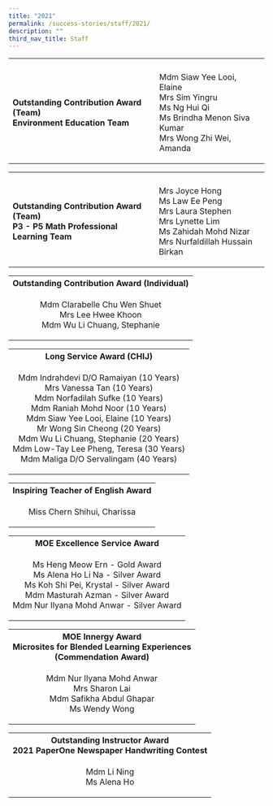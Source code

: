 ```yaml
---
title: "2021"
permalink: /success-stories/staff/2021/
description: ""
third_nav_title: Staff
---
```

<table>
<tbody>
<tr>
<th colspan="2"></th>
</tr>
<tr>
<td style="text-align: left;"><b>Outstanding Contribution Award (Team)<br>Environment Education Team</b></td>
<td style="text-align: left;">
<p>Mdm Siaw Yee Looi, Elaine<br>Mrs Sim Yingru<br>Ms Ng Hui Qi<br>Ms Brindha Menon Siva Kumar<br>Mrs Wong Zhi Wei, Amanda</p>
</td>
</tr>
</tbody>
</table>
<table>
<tbody>
<tr>
<th colspan="2"></th>
</tr>
<tr>
	<td><b>Outstanding Contribution Award (Team)<br>P3 - P5 Math Professional Learning Team</b></td>
<td style="text-align: left;">
<p>Mrs Joyce Hong<br>Ms Law Ee Peng<br>Mrs Laura Stephen<br>Mrs Lynette Lim<br>Ms Zahidah Mohd Nizar<br>Mrs Nurfaldillah Hussain Birkan</p>
</td>
</tr>
</tbody>
</table>
<table>
<tbody>
<tr>
<th style="text-align: center;">Outstanding Contribution Award (Individual)</th>
</tr>
<tr>
<td style="text-align: center;">
<p>Mdm Clarabelle Chu Wen Shuet<br>Mrs Lee Hwee Khoon<br>Mdm Wu Li Chuang, Stephanie</p>
</td>
</tr>
</tbody>
</table>
<table>
<tbody>
<tr>
<th style="text-align: center;">Long Service Award (CHIJ)</th>
</tr>
<tr>
<td style="text-align: center;">
<p>Mdm Indrahdevi D/O Ramaiyan (10 Years)<br>Mrs Vanessa Tan (10 Years)<br>Mdm Norfadilah Sufke (10 Years)<br>Mdm Raniah Mohd Noor (10 Years)<br>Mdm Siaw Yee Looi, Elaine (10 Years)<br>Mr Wong Sin Cheong (20 Years)<br>Mdm Wu Li Chuang, Stephanie (20 Years)<br>Mdm Low-Tay Lee Pheng, Teresa (30 Years)<br>Mdm Maliga D/O Servalingam (40 Years)</p>
</td>
</tr>
</tbody>
</table>
<table>
<tbody>
<tr>
<th style="text-align: center;">Inspiring Teacher of English Award</th>
</tr>
<tr>
<td style="text-align: center;">
<p>Miss Chern Shihui, Charissa</p>
</td>
</tr>
</tbody>
</table>
<table>
<tbody>
<tr>
<th style="text-align: center;">MOE Excellence Service Award</th>
</tr>
<tr>
<td style="text-align: center;">
<p>Ms Heng Meow Ern - Gold Award<br>Ms Alena Ho Li Na - Silver Award<br>Ms Koh Shi Pei, Krystal - Silver Award<br>Mdm Masturah Azman - Silver Award<br>Mdm Nur Ilyana Mohd Anwar - Silver Award</p>
</td>
</tr>
</tbody>
</table>
<table>
<tbody>
<tr>
<th style="text-align: center;">MOE Innergy Award<br>Microsites for Blended Learning Experiences<br>(Commendation Award)</th>
</tr>
<tr>
<td style="text-align: center;">
<p>Mdm Nur Ilyana Mohd Anwar<br>Mrs Sharon Lai<br>Mdm Safikha Abdul Ghapar<br>Ms Wendy Wong</p>
</td>
</tr>
</tbody>
</table>
<table>
<tbody>
<tr>
<th style="text-align: center;">Outstanding Instructor Award<br>2021 PaperOne Newspaper Handwriting Contest</th>
</tr>
<tr>
<td style="text-align: center;">
<p>Mdm Li Ning<br>Ms Alena Ho</p>
</td>
</tr>
</tbody>
</table>